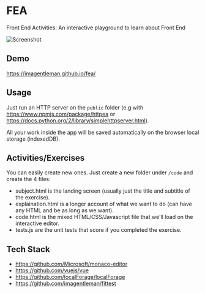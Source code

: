 # FEA
Front End Activities: An interactive playground to learn about Front End

![Screenshot](http://imagentleman.github.io/fea-screenshot.jpg)

## Demo
https://imagentleman.github.io/fea/

## Usage
Just run an HTTP server on the ```public``` folder (e.g with https://www.npmjs.com/package/httpea or https://docs.python.org/2/library/simplehttpserver.html).

All your work inside the app will be saved automatically on the browser local storage (indexedDB).

## Activities/Exercises
You can easily create new ones. Just create a new folder under ```/code``` and create the 4 files:

* subject.html is the landing screen (usually just the title and subtitle of the exercise).
* explaination.html is a longer account of what we want to do (can have any HTML and be as long as we want).
* code.html is the mixed HTML/CSS/Javascript file that we'll load on the interactive editor.
* tests.js are the unit tests that score if you completed the exercise.

## Tech Stack
* https://github.com/Microsoft/monaco-editor
* https://github.com/vuejs/vue
* https://github.com/localForage/localForage
* https://github.com/imagentleman/fittest
